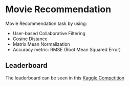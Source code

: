 # Movie Recommendation

Movie Recommendation task by using:

- User-based Collaborative Filtering
- Cosine Distance
- Matrix Mean Normalization
- Accuracy metric: RMSE (Root Mean Squared Error)

## Leaderboard

The leaderboard can be seen in this [Kaggle Competition](https://www.kaggle.com/c/recsys-20191-cfmr/leaderboard)
